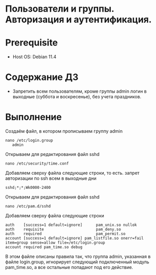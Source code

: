 # Пользователи и группы. Авторизация и аутентификация.

# **Prerequisite**

- Host OS: Debian 11.4

# **Содержание ДЗ**

* Запретить всем пользователям, кроме группы admin логин в выходные (суббота и воскресенье), без учета праздников.

# **Выполнение**

Создаём файл, в котором прописываем группу admin
```
nano /etc/login.group
   admin
```

Открываем для редактирования файл sshd
```
nano /etc/security/time.conf
```

Добавляем сверху файла следующие строки, то есть. запрет авторизации по ssh всем в выходные дни
```
sshd;*;*;Wk0000-2400
```

Открываем для редактирования файл sshd
```
nano /etc/pam.d/sshd
```

Добавляем сверху файла следующие строки
```
auth    [success=1 default=ignore]      pam_unix.so nullok
auth    requisite                       pam_deny.so
auth    required                        pam_permit.so
account [success=1 default=ignore] pam_listfile.so onerr=fail item=group sense=allow file=/etc/login.group
account required pam_time.so debug
```

В этом файле описаны правила так, что группа admin, указанная в файле login.group, игнорирует следующий подключенный модуль pam_time.so, а все остальные попадают под его действие.
